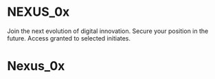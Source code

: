 # NEXUS_0x
Join the next evolution of digital innovation. Secure your position in the future. Access granted to selected initiates.
# Nexus_0x
